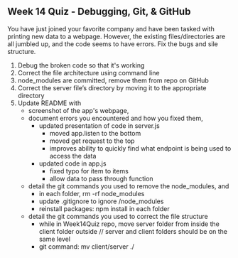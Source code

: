 ## Week 14 Quiz - Debugging, Git, & GitHub

You have just joined your favorite company and have been tasked with printing new data to a webpage. However, the existing files/directories are all jumbled up, and the code seems to have errors. Fix the bugs and sile structure. 

1. Debug the broken code so that it's working
2. Correct the file architecture using command line
3. node_modules are committed, remove them from repo on GitHub
4. Correct the server file’s directory by moving it to the appropriate directory
5. Update README with
    - screenshot of the app's webpage, 
    - document errors you encountered and how you fixed them, 
        - updated presentation of code in server.js
            - moved app.listen to the bottom
            - moved get request to the top
            - improves ability to quickly find what endpoint is being used to access the data
        - updated code in app.js
            - fixed typo for item to items
            - allow data to pass through function
    - detail the git commands you used to remove the node_modules, and
        - in each folder, rm -rf node_modules
        - update .gitignore to ignore /node_modules
        - reinstall packages: npm install in each folder
    - detail the git commands you used to correct the file structure
        - while in Week14Quiz repo, move server folder from inside the client folder outside // server and client folders should be on the same level
        - git command: mv client/server ./ 